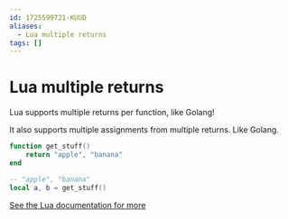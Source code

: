 ```yaml
---
id: 1725599721-KUUD
aliases:
  - Lua multiple returns
tags: []
---
```


# Lua multiple returns

Lua supports multiple returns per function, like Golang!

It also supports multiple assignments from multiple returns. Like Golang.

```lua
function get_stuff()
    return "apple", "banana"
end

-- "apple", "banana"
local a, b = get_stuff()
```

[See the Lua documentation for more](https://www.lua.org/pil/5.1.html)

